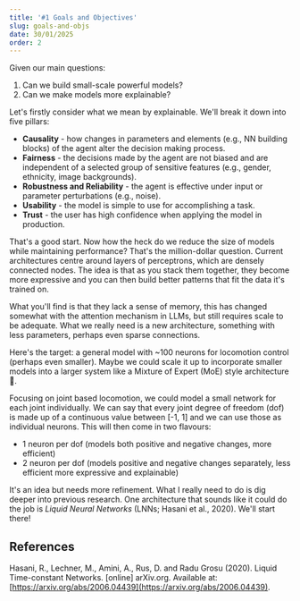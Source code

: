 ```yaml
---
title: '#1 Goals and Objectives'
slug: goals-and-objs
date: 30/01/2025
order: 2
---
```

Given our main questions:

1. Can we build small-scale powerful models?
2. Can we make models more explainable?

Let's firstly consider what we mean by explainable. We'll break it down into five pillars:

- **Causality** - how changes in parameters and elements (e.g., NN building blocks) of the agent alter the decision making process.
- **Fairness** - the decisions made by the agent are not biased and are independent of a selected group of sensitive features (e.g., gender, ethnicity, image backgrounds).
- **Robustness and Reliability** - the agent is effective under input or parameter perturbations (e.g., noise).
- **Usability** - the model is simple to use for accomplishing a task.
- **Trust** - the user has high confidence when applying the model in production.

That's a good start. Now how the heck do we reduce the size of models while maintaining performance? That's the million-dollar question. Current architectures centre around layers of perceptrons, which are densely connected nodes. The idea is that as you stack them together, they become more expressive and you can then build better patterns that fit the data it's trained on.

What you'll find is that they lack a sense of memory, this has changed somewhat with the attention mechanism in LLMs, but still requires scale to be adequate. What we really need is a new architecture, something with less parameters, perhaps even sparse connections.

Here's the target: a general model with ~100 neurons for locomotion control (perhaps even smaller). Maybe we could scale it up to incorporate smaller models into a larger system like a Mixture of Expert (MoE) style architecture 🤔.

Focusing on joint based locomotion, we could model a small network for each joint individually. We can say that every joint degree of freedom (dof) is made up of a continuous value between [-1, 1] and we can use those as individual neurons. This will then come in two flavours:

- 1 neuron per dof (models both positive and negative changes, more efficient)
- 2 neuron per dof (models positive and negative changes separately, less efficient more expressive and explainable)

It's an idea but needs more refinement. What I really need to do is dig deeper into previous research. One architecture that sounds like it could do the job is *Liquid Neural Networks* (LNNs; Hasani et al., 2020). We'll start there!

## References

Hasani, R., Lechner, M., Amini, A., Rus, D. and Radu Grosu (2020). Liquid Time-constant Networks. [online] arXiv.org. Available at: [https://arxiv.org/abs/2006.04439](https://arxiv.org/abs/2006.04439).
